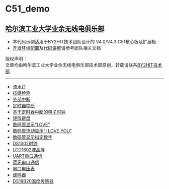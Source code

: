 # C51_demo
## [哈尔滨工业大学业余无线电俱乐部](www.by2hit.net)
* 本代码示例适用于BY2HIT技术团队设计的 V4.0/V4.3 C51核心板及扩展板
* [开发环境配置](https://github.com/BY2HIT/books.by2hit.net/blob/source/C51MCU/C51MCU_%E5%BC%80%E5%8F%91%E7%8E%AF%E5%A2%83%E9%85%8D%E7%BD%AE.md)及[代码讲解](https://github.com/BY2HIT/books.by2hit.net/blob/source/C51MCU/C51MCU_index.md)请参考团队相关文档


版权声明：  
文章均由哈尔滨工业大学业余无线电俱乐部技术部原创，转载请联系[BY2HIT技术部](zhaoyuhao@by2hit.net)

----
* [流水灯](/Flowing_Water_LED/Flowing_Water_LED.md)
* [按键检测](/Key/Key.md)
* [外部中断](/External_Interrupt/External_Interrupt.md)
* [定时器中断](/Timer_Interrupt/Timer_Interrupt.md)
* [基于定时器中断的电子时钟](/Timer_Clock/Timer_Clock.md)
* [矩阵键盘](/Matrix_Keyboard/Matrix_Keyboard.md)
* [数码管显示“LOVE”](/Show_LOVE/Show_LOVE.md)
* [数码管流动显示“I LOVE YOU”](/Show_ILOVEYOU/Show_ILOVEYOU.md)
* [数码管显示指定数字](/Show_Num/Show_Num.md)
* [DS1302时钟](/DS1302/DS1302.md)
* [LCD1602液晶屏](/LCD1602/LCD1602.md)
* [UART串口通信](/UART/UART.md)
* [蓝牙串口通信](/Bluetooth/Bluetooth.md)
* [串口电压表](/ADC/ADC.md)
* [蜂鸣器](/Buzzer/Buzzer.md)
* [DS18B20温度传感器](/Temperature/Temperature.md)
